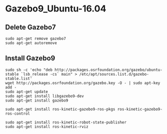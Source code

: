 # Gazebo9_Ubuntu-16.04


## Delete Gazebo7

    sudo apt-get remove gazebo7
    sudo apt-get autoremove
    
## Install Gazebo9
    
    sudo sh -c 'echo "deb http://packages.osrfoundation.org/gazebo/ubuntu-stable `lsb_release -cs` main" > /etc/apt/sources.list.d/gazebo-stable.list'
    wget http://packages.osrfoundation.org/gazebo.key -O - | sudo apt-key add -
    sudo apt-get update
    sudo apt-get install libgazebo9-dev
    sudo apt-get install gazebo9
    
    sudo apt-get install ros-kinetic-gazebo9-ros-pkgs ros-kinetic-gazebo9-ros-control

    sudo apt-get install ros-kinetic-robot-state-publisher
    sudo apt-get install ros-kinetic-rviz
